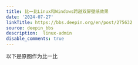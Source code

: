 ```yaml
---
title: 比一比Linux和Windows跨越双屏壁纸效果
date: '2024-07-27'
linkTitle: https://bbs.deepin.org/en/post/275632
source: deepin_bbs
description:  linux-admin 
disable_comments: true
---
```

以下是原图作为比一比
